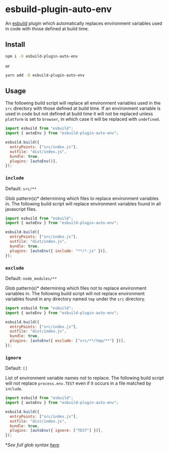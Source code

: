 # esbuild-plugin-auto-env

An [esbuild](https://esbuild.github.io/) plugin which automatically replaces environment variables used in code with those defined at build time.

## Install

```sh
npm i -D esbuild-plugin-auto-env
```

or

```sh
yarn add -D esbuild-plugin-auto-env
```

## Usage

The following build script will replace all environment variables used in the `src` directory with those defined at build time. If an environment variable is used in code but not defined at build time it will not be replaced unless `platform` is set to `browser`, in which case it will be replaced with `undefined`.

```js
import esbuild from "esbuild";
import { autoEnv } from "esbuild-plugin-auto-env";

esbuild.build({
  entryPoints: ["src/index.js"],
  outfile: "dist/index.js",
  bundle: true,
  plugins: [autoEnv()],
});
```

### `include`

Default: `src/**`

Glob pattern(s)* determining which files to replace environment variables in. The following build script will replace environment variables found in all javascript files.

```js
import esbuild from "esbuild";
import { autoEnv } from "esbuild-plugin-auto-env";

esbuild.build({
  entryPoints: ["src/index.js"],
  outfile: "dist/index.js",
  bundle: true,
  plugins: [autoEnv({ include: "**/*.js" })],
});
```

### `exclude`

Default: `node_modules/**`

Glob pattern(s)* determining which files not to replace environment variables in. The following build script will not replace environment variables found in any directory named `tmp` under the `src` directory.

```js
import esbuild from "esbuild";
import { autoEnv } from "esbuild-plugin-auto-env";

esbuild.build({
  entryPoints: ["src/index.js"],
  outfile: "dist/index.js",
  bundle: true,
  plugins: [autoEnv({ exclude: ["src/**/tmp/**"] })],
});
```

### `ignore`

Default: `[]`

List of environment variable names not to replace. The following build script will not replace `process.env.TEST` even if it occurs in a file matched by `include`.

```js
import esbuild from "esbuild";
import { autoEnv } from "esbuild-plugin-auto-env";

esbuild.build({
  entryPoints: ["src/index.js"],
  outfile: "dist/index.js",
  bundle: true,
  plugins: [autoEnv({ ignore: ["TEST"] })],
});
```

\*_See full glob syntax [here](https://github.com/isaacs/node-glob#readme)_
